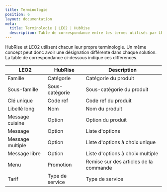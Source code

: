 ```yaml
---
title: Terminologie
position: 6
layout: documentation
meta:
  title: Terminologie | LEO2 | HubRise
  description: Table de correspondance entre les termes utilisés par LEO2 et HubRise pour le même concept. Connectez vos apps et synchronisez vos données.
---
```


HubRise et LEO2 utilisent chacun leur propre terminologie. Un même concept peut donc avoir une désignation différente dans chaque solution. La table de correspondance ci-dessous indique ces différences.

| LEO2             | HubRise         | Description                            |
| ---------------- | --------------- | -------------------------------------- |
| Famille          | Catégorie       | Catégorie du produit                   |
| Sous-famille     | Sous-catégorie  | Sous-catégorie du produit              |
| Clé unique       | Code ref        | Code ref du produit                    |
| Libellé long     | Nom             | Nom du produit                         |
| Message cuisine  | Option          | Option du produit                      |
| Message          | Option          | Liste d'options                        |
| Message multiple | Option          | Liste d'options à choix unique         |
| Message libre    | Option          | Liste d'options à choix multiple       |
| Menu             | Promotion       | Remise sur des articles de la commande |
| Tarif            | Type de service | Type de service                        |
